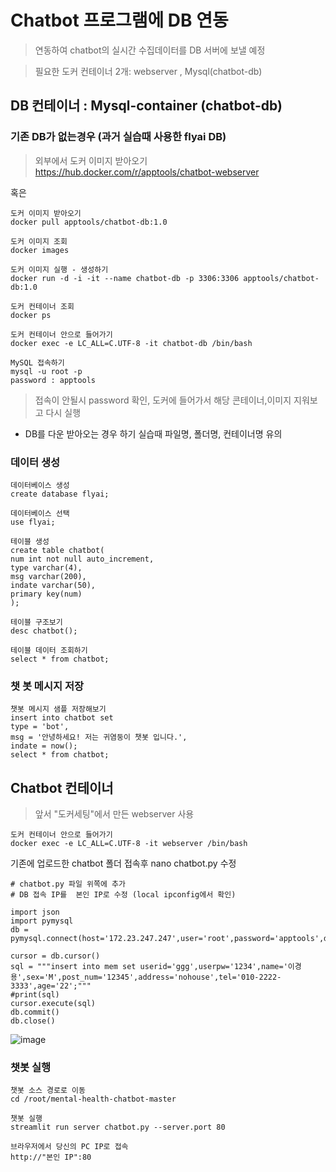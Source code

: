 # Chatbot 프로그램에 DB 연동
>연동하여 chatbot의 실시간 수집데이터를 DB 서버에 보낼 예정


> 필요한 도커 컨테이너 2개: webserver , Mysql(chatbot-db)

## DB 컨테이너 : Mysql-container (chatbot-db)

### 기존 DB가 없는경우  (과거 실습때 사용한 flyai DB)


> 외부에서 도커 이미지 받아오기 https://hub.docker.com/r/apptools/chatbot-webserver

혹은

```
도커 이미지 받아오기
docker pull apptools/chatbot-db:1.0

도커 이미지 조회
docker images

도커 이미지 실행 - 생성하기
docker run -d -i -it --name chatbot-db -p 3306:3306 apptools/chatbot-db:1.0

도커 컨테이너 조회
docker ps

도커 컨테이너 안으로 들어가기
docker exec -e LC_ALL=C.UTF-8 -it chatbot-db /bin/bash

MySQL 접속하기
mysql -u root -p
password : apptools

```
> 접속이 안될시 password 확인, 도커에 들어가서 해당 콘테이너,이미지 지워보고 다시 실행
* DB를 다운 받아오는 경우 하기 실습때 파일명, 폴더명, 컨테이너명 유의

### 데이터 생성

```
데이터베이스 생성
create database flyai;

데이터베이스 선택
use flyai;

테이블 생성
create table chatbot(
num int not null auto_increment,
type varchar(4),
msg varchar(200),
indate varchar(50),
primary key(num)
);

테이블 구조보기
desc chatbot();

테이블 데이터 조회하기
select * from chatbot;
```

### 챗 봇 메시지 저장
```
챗봇 메시지 샘플 저장해보기
insert into chatbot set
type = 'bot',
msg = '안녕하세요! 저는 귀염둥이 챗봇 입니다.',
indate = now();
select * from chatbot;
```

## Chatbot 컨테이너

> 앞서 "도커세팅"에서 만든 webserver 사용

```
도커 컨테이너 안으로 들어가기
docker exec -e LC_ALL=C.UTF-8 -it webserver /bin/bash

```

기존에 업로드한 chatbot 폴더 접속후
nano chatbot.py 수정

```
# chatbot.py 파일 위쪽에 추가
# DB 접속 IP를  본인 IP로 수정 (local ipconfig에서 확인)

import json
import pymysql
db = pymysql.connect(host='172.23.247.247',user='root',password='apptools',db='flyai',charset='utf8')

cursor = db.cursor()
sql = """insert into mem set userid='ggg',userpw='1234',name='이경용',sex='M',post_num='12345',address='nohouse',tel='010-2222-3333',age='22';"""
#print(sql)
cursor.execute(sql)
db.commit()
db.close()
```
![image](https://user-images.githubusercontent.com/80855939/215920114-bc5a5ebc-d947-469d-9d50-62ac1fa9f0ba.png)

### 챗봇 실행

```
챗봇 소스 경로로 이동
cd /root/mental-health-chatbot-master

챗봇 실행
streamlit run server chatbot.py --server.port 80

브라우저에서 당신의 PC IP로 접속
http://"본인 IP":80
```


